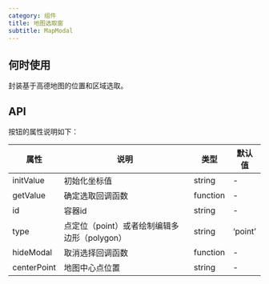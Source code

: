 ```yaml
---
category: 组件
title: 地图选取窗
subtitle: MapModal
---
```


## 何时使用

封装基于高德地图的位置和区域选取。

## API

按钮的属性说明如下：

属性 | 说明 | 类型 | 默认值
-----|-----|-----|------
initValue | 初始化坐标值 | string | -
getValue | 确定选取回调函数 | function | -
id | 容器id | string | -
type | 点定位（point）或者绘制编辑多边形（polygon） | string | ‘point’
hideModal | 取消选择回调函数 | function | -
centerPoint | 地图中心点位置 | string | -



